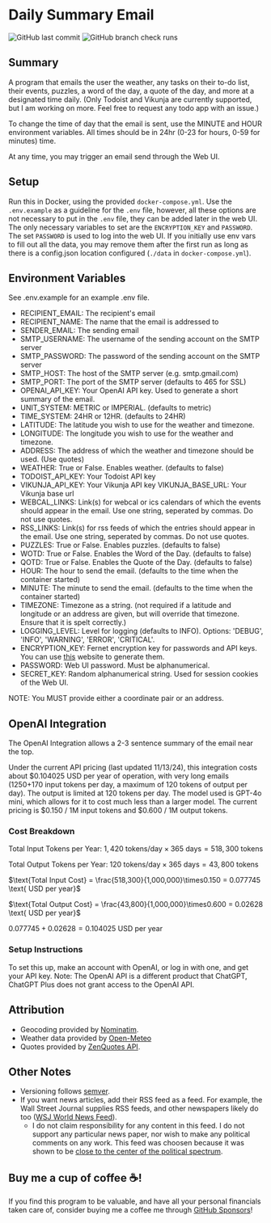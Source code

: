 # Daily Summary Email
![GitHub last commit](https://img.shields.io/github/last-commit/tdavis6/dailySummaryEmail)
![GitHub branch check runs](https://img.shields.io/github/check-runs/tdavis6/dailySummaryEmail/main)

## Summary
A program that emails the user the weather, any tasks on their to-do list, their events, puzzles, a word of the day, a
quote of the day, and more at a designated time daily.
(Only Todoist and Vikunja are currently supported, but I am working on more.
Feel free to request any todo app with an issue.)

To change the time of day that the email is sent, use the MINUTE and HOUR environment variables. 
All times should be in 24hr (0-23 for hours, 0-59 for minutes) time.

At any time, you may trigger an email send through the Web UI.

## Setup

Run this in Docker, using the provided `docker-compose.yml`. Use the `.env.example` as a guideline for the `.env` file,
however, all these options are not necessary to put in the `.env` file, they can be added later in the web UI. The only
necessary
variables to set are the `ENCRYPTION_KEY` and `PASSWORD`. The set `PASSWORD` is used to log into the web UI.
If you initially use env vars to fill out all the data, you may remove them after the first run as long as there is a
config.json
location configured (`./data` in `docker-compose.yml`).

## Environment Variables
See .env.example for an example .env file.

- RECIPIENT_EMAIL: The recipient's email
- RECIPIENT_NAME: The name that the email is addressed to
- SENDER_EMAIL: The sending email
- SMTP_USERNAME: The username of the sending account on the SMTP server
- SMTP_PASSWORD: The password of the sending account on the SMTP server
- SMTP_HOST: The host of the SMTP server (e.g. smtp.gmail.com)
- SMTP_PORT: The port of the SMTP server (defaults to 465 for SSL)
- OPENAI_API_KEY: Your OpenAI API key. Used to generate a short summary of the email.
- UNIT_SYSTEM: METRIC or IMPERIAL. (defaults to metric)
- TIME_SYSTEM: 24HR or 12HR. (defaults to 24HR)
- LATITUDE: The latitude you wish to use for the weather and timezone.
- LONGITUDE: The longitude you wish to use for the weather and timezone.
- ADDRESS: The address of which the weather and timezone should be used. (Use quotes)
- WEATHER: True or False. Enables weather. (defaults to false)
- TODOIST_API_KEY: Your Todoist API key
- VIKUNJA_API_KEY: Your Vikunja API key
  VIKUNJA_BASE_URL: Your Vikunja base url
- WEBCAL_LINKS: Link(s) for webcal or ics calendars of which the events should appear in the email. Use one string,
  seperated by commas. Do not use quotes.
- RSS_LINKS: Link(s) for rss feeds of which the entries should appear in the email. Use one string, seperated by commas.
  Do not use quotes.
- PUZZLES: True or False. Enables puzzles. (defaults to false)
- WOTD: True or False. Enables the Word of the Day. (defaults to false)
- QOTD: True or False. Enables the Quote of the Day. (defaults to false)
- HOUR: The hour to send the email. (defaults to the time when the container started)
- MINUTE: The minute to send the email. (defaults to the time when the container started)
- TIMEZONE: Timezone as a string. (not required if a latitude and longitude or an address are given, but will override
  that timezone. Ensure that it is spelt correctly.)
- LOGGING_LEVEL: Level for logging (defaults to INFO). Options: 'DEBUG', 'INFO', 'WARNING', 'ERROR', 'CRITICAL'.
- ENCRYPTION_KEY: Fernet encryption key for passwords and API keys. You can use [this](https://fernetkeygen.com/)
  website to generate them.
- PASSWORD: Web UI password. Must be alphanumerical.
- SECRET_KEY: Random alphanumerical string. Used for session cookies of the Web UI.

NOTE: You MUST provide either a coordinate pair or an address.

## OpenAI Integration
The OpenAI Integration allows a 2-3 sentence summary of the email near the top. 

Under the current API pricing (last updated 11/13/24), this integration costs about \$0.104025 USD per year of operation,
with very long emails (1250+170 input tokens per day, a maximum of 120 tokens of output per day). The output is limited at 120 
tokens per day. The model used is GPT-4o mini, which allows for it to cost much less than a larger model. The current pricing 
is $0.150 / 1M input tokens and \$0.600 / 1M output tokens.

### Cost Breakdown
$\text{Total Input Tokens per Year: } 1,420 \text{ tokens/day} \times 365 \text{ days} = 518,300 \text{ tokens}$

$\text{Total Output Tokens per Year: } 120 \text{ tokens/day} \times 365 \text{ days} = 43,800 \text{ tokens}$

$\text{Total Input Cost} = \frac{518,300}{1,000,000}\times0.150 = 0.077745 \text{ USD per year}$

$\text{Total Output Cost} = \frac{43,800}{1,000,000}\times0.600 = 0.02628 \text{ USD per year}$

$0.077745+0.02628=0.104025 \text{ USD per year}$

### Setup Instructions
To set this up, make an account with OpenAI, or log in with one, and get your API key. Note: The OpenAI API is a different
product that ChatGPT, ChatGPT Plus does not grant access to the OpenAI API.

## Attribution
- Geocoding provided by [Nominatim](https://nominatim.org/).
- Weather data provided by [Open-Meteo](https://open-meteo.com/)
- Quotes provided by [ZenQuotes API](https://zenquotes.io/).

## Other Notes
- Versioning follows [semver](https://semver.org).
- If you want news articles, add their RSS feed as a feed. For example, the Wall Street Journal supplies RSS feeds, and 
other newspapers likely do too ([WSJ World News Feed](https://feeds.content.dowjones.io/public/rss/RSSWorldNews)).
  - I do not claim responsibility for any content in this feed. I do not support any particular news paper, nor wish to make any
political comments on any work. This feed was choosen because it was shown to be [close to the center of the political spectrum](https://www.allsides.com/news-source/wall-street-journal-media-bias).

## Buy me a cup of coffee ☕️!
If you find this program to be valuable, and have all your personal financials taken care of, 
consider buying me a coffee me through [GitHub Sponsors](https://github.com/sponsors/tdavis6)!
